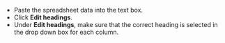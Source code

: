 - Paste the spreadsheet data into the text box.
- Click **Edit headings**.
- Under **Edit headings**, make sure that the correct heading is selected in the drop down box for each column.



